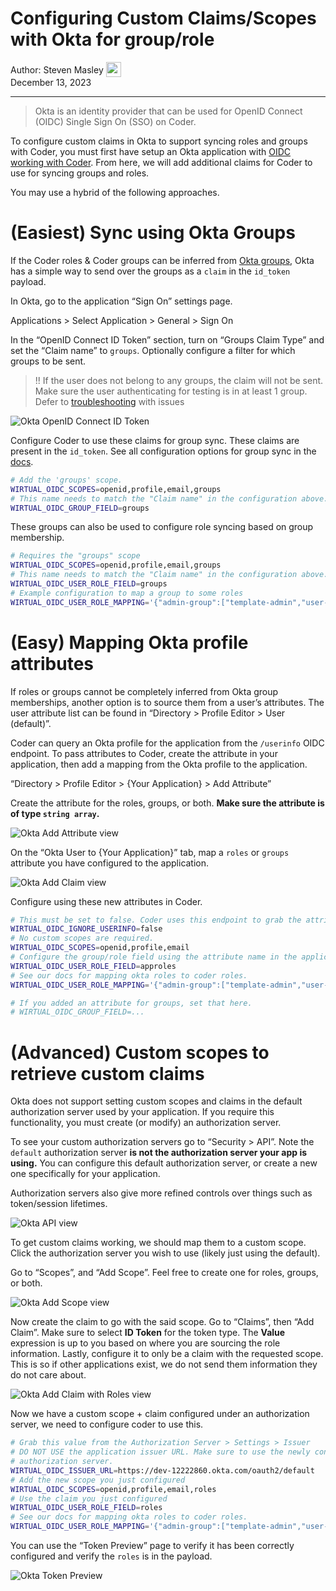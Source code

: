 # Configuring Custom Claims/Scopes with Okta for group/role

<div style="pad: 0px; margin: 0px;">
  <span style="vertical-align:middle;">Author: </span>
  <a href="https://github.com/Emyrk" style="text-decoration: none; color: inherit; margin-bottom: 0px;">
    <span style="vertical-align:middle;">Steven Masley</span>
    <img src="https://avatars.githubusercontent.com/u/5446298?v=4" width="24px" height="24px" style="vertical-align:middle; margin: 0px;"/>
  </a>
</div>
December 13, 2023

---

> Okta is an identity provider that can be used for OpenID Connect (OIDC) Single
> Sign On (SSO) on Coder.

To configure custom claims in Okta to support syncing roles and groups with
Coder, you must first have setup an Okta application with
[OIDC working with Coder](https://coder.com/docs/admin/auth#openid-connect).
From here, we will add additional claims for Coder to use for syncing groups and
roles.

You may use a hybrid of the following approaches.

# (Easiest) Sync using Okta Groups

If the Coder roles & Coder groups can be inferred from
[Okta groups](https://help.okta.com/en-us/content/topics/users-groups-profiles/usgp-about-groups.htm),
Okta has a simple way to send over the groups as a `claim` in the `id_token`
payload.

In Okta, go to the application “Sign On” settings page.

Applications > Select Application > General > Sign On

In the “OpenID Connect ID Token” section, turn on “Groups Claim Type” and set
the “Claim name” to `groups`. Optionally configure a filter for which groups to
be sent.

> !! If the user does not belong to any groups, the claim will not be sent. Make
> sure the user authenticating for testing is in at least 1 group. Defer to
> [troubleshooting](https://coder.com/docs/admin/auth#troubleshooting) with
> issues

![Okta OpenID Connect ID Token](../images/guides/okta/oidc_id_token.png)

Configure Coder to use these claims for group sync. These claims are present in
the `id_token`. See all configuration options for group sync in the
[docs](https://coder.com/docs/admin/auth#group-sync-enterprise).

```bash
# Add the 'groups' scope.
WIRTUAL_OIDC_SCOPES=openid,profile,email,groups
# This name needs to match the "Claim name" in the configuration above.
WIRTUAL_OIDC_GROUP_FIELD=groups
```

These groups can also be used to configure role syncing based on group
membership.

```bash
# Requires the "groups" scope
WIRTUAL_OIDC_SCOPES=openid,profile,email,groups
# This name needs to match the "Claim name" in the configuration above.
WIRTUAL_OIDC_USER_ROLE_FIELD=groups
# Example configuration to map a group to some roles
WIRTUAL_OIDC_USER_ROLE_MAPPING='{"admin-group":["template-admin","user-admin"]}'
```

# (Easy) Mapping Okta profile attributes

If roles or groups cannot be completely inferred from Okta group memberships,
another option is to source them from a user’s attributes. The user attribute
list can be found in “Directory > Profile Editor > User (default)”.

Coder can query an Okta profile for the application from the `/userinfo` OIDC
endpoint. To pass attributes to Coder, create the attribute in your application,
then add a mapping from the Okta profile to the application.

“Directory > Profile Editor > {Your Application} > Add Attribute”

Create the attribute for the roles, groups, or both. **Make sure the attribute
is of type `string array`.**

![Okta Add Attribute view](../images/guides/okta/add_attribute.png)

On the “Okta User to {Your Application}” tab, map a `roles` or `groups`
attribute you have configured to the application.

![Okta Add Claim view](../images/guides/okta/add_claim.png)

Configure using these new attributes in Coder.

```bash
# This must be set to false. Coder uses this endpoint to grab the attributes.
WIRTUAL_OIDC_IGNORE_USERINFO=false
# No custom scopes are required.
WIRTUAL_OIDC_SCOPES=openid,profile,email
# Configure the group/role field using the attribute name in the application.
WIRTUAL_OIDC_USER_ROLE_FIELD=approles
# See our docs for mapping okta roles to coder roles.
WIRTUAL_OIDC_USER_ROLE_MAPPING='{"admin-group":["template-admin","user-admin"]}'

# If you added an attribute for groups, set that here.
# WIRTUAL_OIDC_GROUP_FIELD=...
```

# (Advanced) Custom scopes to retrieve custom claims

Okta does not support setting custom scopes and claims in the default
authorization server used by your application. If you require this
functionality, you must create (or modify) an authorization server.

To see your custom authorization servers go to “Security > API”. Note the
`default` authorization server **is not the authorization server your app is
using.** You can configure this default authorization server, or create a new
one specifically for your application.

Authorization servers also give more refined controls over things such as
token/session lifetimes.

![Okta API view](../images/guides/okta/api_view.png)

To get custom claims working, we should map them to a custom scope. Click the
authorization server you wish to use (likely just using the default).

Go to “Scopes”, and “Add Scope”. Feel free to create one for roles, groups, or
both.

![Okta Add Scope view](../images/guides/okta/add_scope.png)

Now create the claim to go with the said scope. Go to “Claims”, then “Add
Claim”. Make sure to select **ID Token** for the token type. The **Value**
expression is up to you based on where you are sourcing the role information.
Lastly, configure it to only be a claim with the requested scope. This is so if
other applications exist, we do not send them information they do not care
about.

![Okta Add Claim with Roles view](../images/guides/okta/add_claim_with_roles.png)

Now we have a custom scope + claim configured under an authorization server, we
need to configure coder to use this.

```bash
# Grab this value from the Authorization Server > Settings > Issuer
# DO NOT USE the application issuer URL. Make sure to use the newly configured
# authorization server.
WIRTUAL_OIDC_ISSUER_URL=https://dev-12222860.okta.com/oauth2/default
# Add the new scope you just configured
WIRTUAL_OIDC_SCOPES=openid,profile,email,roles
# Use the claim you just configured
WIRTUAL_OIDC_USER_ROLE_FIELD=roles
# See our docs for mapping okta roles to coder roles.
WIRTUAL_OIDC_USER_ROLE_MAPPING='{"admin-group":["template-admin","user-admin"]}'
```

You can use the “Token Preview” page to verify it has been correctly configured
and verify the `roles` is in the payload.

![Okta Token Preview](../images/guides/okta/token_preview.png)
